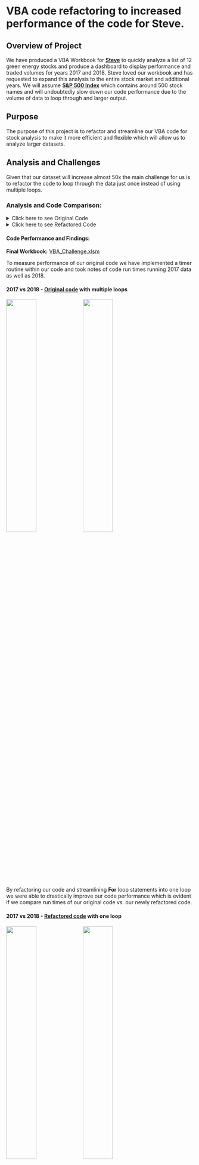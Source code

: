 # VBA code refactoring to increased performance of the code for Steve.

## Overview of Project
We have produced a VBA Workbook for [**Steve**](https://en.wikipedia.org/wiki/Steve_Ballmer) to quickly analyze a list of 12 green energy stocks and produce a dashboard to display performance and traded volumes for years 2017 and 2018. Steve loved our workbook and has requested to expand this analysis to the entire stock market and additional years. We will assume [**S&P 500 Index**](https://en.wikipedia.org/wiki/S%26P_500) which contains around 500 stock names and will undoubtedly slow down our code performance due to the volume of data to loop through and larger output. 

## Purpose
The purpose of this project is to refactor and streamline our VBA code for stock analysis to make it more efficient and flexible which will allow us to analyze larger datasets.

## Analysis and Challenges
Given that our dataset will increase almost 50x the main challenge for us is to refactor the code to loop through the data just once instead of using multiple loops.

### Analysis and Code Comparison:
<details>
 <summary>Click here to see Original Code</summary>

  ### Original Code [VBA_Challenge_original.vbs](https://github.com/vkbt/stock-analysis/blob/main/VBA_Challenge_original.vbs)
  ```vba
 
 Sub AllStockAnalysis()

'define startTime and endTime as Singles

Dim startTime As Single
Dim endTime  As Single

'define variable yearvalue and create input box with question to user which year's information will be used in this analysis

yearvalue = InputBox("What year would you like to run the analysis on?")

'start timer

startTime = Timer

'select "All Stocks Analysis Worksheet"

Worksheets("All Stocks Analysis").Activate

'name and format headers in the worksheet

Range("A1").Value = "All Stocks (" + yearvalue + ")"
Range("A3:C3").Font.Bold = True
Range("A3:C3").Borders(xlEdgeBottom).LineStyle = xlContinuous
Range("B4:B15").NumberFormat = "#,##0"
Range("C4:C15").NumberFormat = "0.0%"
Columns("B").AutoFit


Cells(3, 1).Value = "Ticker"

Cells(3, 2).Value = "Total Daily Volume"

Cells(3, 3).Value = "Return"

'initialize array of 12 tickers and assign String type to the tickers

Dim tickers(11) As String

'define ticker names

    tickers(0) = "AY"
    tickers(1) = "CSIQ"
    tickers(2) = "DQ"
    tickers(3) = "ENPH"
    tickers(4) = "FSLR"
    tickers(5) = "HASI"
    tickers(6) = "JKS"
    tickers(7) = "RUN"
    tickers(8) = "SEDG"
    tickers(9) = "SPWR"
    tickers(10) = "TERP"
    tickers(11) = "VSLR"
    
'define startingPrice and endingPrice as Double

Dim startingPrice As Double
Dim endingPrice As Double

'select worksheet with data

Worksheets(yearvalue).Activate

'define rowStart and RowEnd

rowStart = 2
RowEnd = Cells(Rows.Count, "A").End(xlUp).Row

'Start loop for tickers

For i = 0 To 11

ticker = tickers(i)

'define totalVolume and set it at 0

totalVolume = 0

'select worksheet with data

Worksheets(yearvalue).Activate

'start loop for totalvolume by 1) defining "j" using rowStart and rowEnd

For j = rowStart To RowEnd

    'create IF rule for totalVolume that changes if ticker name is changing
    
    If Cells(j, 1).Value = ticker Then
        
    totalVolume = totalVolume + Cells(j, 8).Value
       
    End If
    
    'create IF rule for startingPrice
    
    If Cells(j, 1).Value = ticker And Cells(j - 1, 1).Value <> ticker Then
    
    startingPrice = Cells(j, 6)
        
    End If
    
    'create IF rule for endingPrice
    
    If Cells(j, 1).Value = ticker And Cells(j + 1, 1).Value <> ticker Then
    
    endingPrice = Cells(j, 6)
    
    End If
    
'end j loop

Next j

'select "All Stocks Analysis Worksheet"

Worksheets("All Stocks Analysis").Activate

'populate list of tickers

Cells(4 + i, 1).Value = ticker

'populate totalvolume result

Cells(4 + i, 2).Value = totalVolume

'populate value result

Cells(4 + i, 3).Value = (endingPrice / startingPrice) - 1

'formatting

If Cells(4 + i, 3) > 0 Then

Cells(4 + i, 3).Interior.Color = vbGreen

ElseIf Cells(4 + i, 3) < 0 Then

    Cells(4 + i, 3).Interior.Color = vbRed

Else

    Cells(4 + i, 3).Interior.Color = xlNone

End If       

Next i
endTime = Timer
MsgBox "Original code ran in " & (endTime - startTime) & " seconds for the year " & (yearvalue)

End Sub
  ```
</details>

<details>
 <summary>Click here to see Refactored Code</summary>
 
  ### Refactored code [VBA_Challenge_refactored.vbs](https://github.com/vkbt/stock-analysis/blob/main/VBA_Challenge_refactored.vbs) 
```vba
 
 Sub AllStocksAnalysisRefactored()
    Application.ScreenUpdating = False
    Dim startTime As Single
    Dim endTime  As Single

    yearvalue = InputBox("What year would you like to run the analysis on?")

    startTime = Timer
    
    'Format the output sheet on All Stocks Analysis worksheet
    Worksheets("All Stocks Analysis").Activate
    
    Range("A1").Value = "All Stocks (" + yearvalue + ")"
    
    'Create a header row
    Cells(3, 1).Value = "Ticker"
    Cells(3, 2).Value = "Total Daily Volume"
    Cells(3, 3).Value = "Return"

    'Initialize array of all tickers
    Dim tickers(11) As String
    
    tickers(0) = "AY"
    tickers(1) = "CSIQ"
    tickers(2) = "DQ"
    tickers(3) = "ENPH"
    tickers(4) = "FSLR"
    tickers(5) = "HASI"
    tickers(6) = "JKS"
    tickers(7) = "RUN"
    tickers(8) = "SEDG"
    tickers(9) = "SPWR"
    tickers(10) = "TERP"
    tickers(11) = "VSLR"
    
    'Activate data worksheet
    Worksheets(yearvalue).Activate
    
    'Get the number of rows to loop over
    RowCount = Cells(Rows.Count, "A").End(xlUp).Row
    
    '1a) Create a ticker Index
    tickerIndex = 0

    '1b) Create three output arrays
    Dim tickerVolumes(11) As Long
    Dim tickerStartingPrice(11) As Single
    Dim tickerEndingPrice(11) As Single
        
    '2a) Create a for loop to initialize the tickerVolumes to zero.
    For i = 0 To 11
    tickerVolumes(i) = 0
    
    Next i
        
    '2b) Loop over all the rows in the spreadsheet.
    For i = 2 To RowCount
    
        '3a) Increase volume for current ticker
            If Cells(i, 1) = tickers(tickerIndex) Then tickerVolumes(tickerIndex) = tickerVolumes(tickerIndex) + Cells(i, 8).Value
          
        '3b) Check if the current row is the first row with the selected tickerIndex.
            If Cells(i, 1) = tickers(tickerIndex) And Cells(i - 1, 1) <> tickers(tickerIndex) Then tickerStartingPrice(tickerIndex) = Cells(i, 6)
        
        '3c) check if the current row is the last row with the selected ticker
            If Cells(i, 1) = tickers(tickerIndex) And Cells(i + 1, 1) <> tickers(tickerIndex) Then tickerEndingPrice(tickerIndex) = Cells(i, 6)
        '3d Increase the tickerIndex.
            If Cells(i, 1).Value = tickers(tickerIndex) And Cells(i + 1, 1) <> tickers(tickerIndex) Then tickerIndex = tickerIndex + 1
            
        'End If
     
    Next i
    
    '4) Loop through your arrays to output the Ticker, Total Daily Volume, and Return.
    Worksheets("All Stocks Analysis").Activate
    For i = 0 To 11
    Cells(4 + i, 1).Value = tickers(i)
    Cells(i + 4, 2).Value = tickerVolumes(i)
    Cells(i + 4, 3).Value = tickerEndingPrice(i) / tickerStartingPrice(i) - 1
        
    Next i
    
    'Formatting
    Worksheets("All Stocks Analysis").Activate
    Range("A3:C3").Font.FontStyle = "Bold"
    Range("A3:C3").Borders(xlEdgeBottom).LineStyle = xlContinuous
    Range("B4:B15").NumberFormat = "#,##0"
    Range("C4:C15").NumberFormat = "0.0%"
    Columns("B").AutoFit

    dataRowStart = 4
    dataRowEnd = 15

    For i = dataRowStart To dataRowEnd
        
        If Cells(i, 3) > 0 Then
            
            Cells(i, 3).Interior.Color = vbGreen
            
        Else
        
            Cells(i, 3).Interior.Color = vbRed
            
        End If
        
    Next i
 
    endTime = Timer
    MsgBox "Refactored code + Screen Update = OFF ran in " & (endTime - startTime) & " seconds for the year " & (yearvalue)

End Sub
```
 
</details>


#### Code Performance and Findings:
**Final Workbook:** [VBA_Challenge.xlsm](https://github.com/vkbt/stock-analysis/blob/main/VBA_Challenge.xlsm)
 
 To measure performance of our original code we have implemented a timer routine within our code and took notes of code run times running 2017 data as well as 2018.

#### 2017 vs 2018 - [Original code](https://github.com/vkbt/stock-analysis/blob/main/VBA_Challenge_original.vbs) with multiple loops
<p float="left">
 <img src="https://github.com/vkbt/stock-analysis/blob/main/resources/Original%20code%202017.png" width=40% height=40%>
 <img src="https://github.com/vkbt/stock-analysis/blob/main/resources/Original%20code%202018.png" width=40% height=40%>
 </p>


By refactoring our code and streamlining **For** loop statements into one loop we were able to drastically improve our code performance which is evident if we compare run times of our original code vs. our newly refactored code.

#### 2017 vs 2018 - [Refactored code](https://github.com/vkbt/stock-analysis/blob/main/VBA_Challenge_refactored.vbs) with one loop
 <p float="left">
<img src="https://github.com/vkbt/stock-analysis/blob/main/resources/Refactored%20code%202017.png" width=40% height=40%>
<img src="https://github.com/vkbt/stock-analysis/blob/main/resources/Refactored%20code%202018.png" width=40% height=40%>
</p>

## Conclusion and Challenges
While the original code is well written and allows us to analyze smaller subsets of data the reality is that while we are very happy with our original code it will not be as robust in its performance analyzing larger amounts of stock market data.
We have refactored the code to restructure multiple For loops into one more complex For loop allowing us to increase codes performance, decrease run time and optimize its structure.
As for disadvantages refactoring this code produced several new problems that took time to debug, find errors and fix them.

## Bonus - Turn off Screen Updates
While exploring different VBA resources online we were able to find a VBA switch to turn off screen updates while the code is running.
 
**Application.ScreenUpdating = False**
 
By placing this line in the beginning of our subroutine it will significantly reduce script run time on top of our current refactoring.
 

